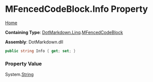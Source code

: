 <a name="_top"></a>

# MFencedCodeBlock\.Info Property

[Home](../../../../README.md#_top)

**Containing Type**: [DotMarkdown.Linq](../../README.md#_top)\.[MFencedCodeBlock](../README.md#_top)

**Assembly**: DotMarkdown\.dll

```csharp
public string Info { get; set; }
```

### Property Value

System\.[String](https://docs.microsoft.com/en-us/dotnet/api/system.string)


